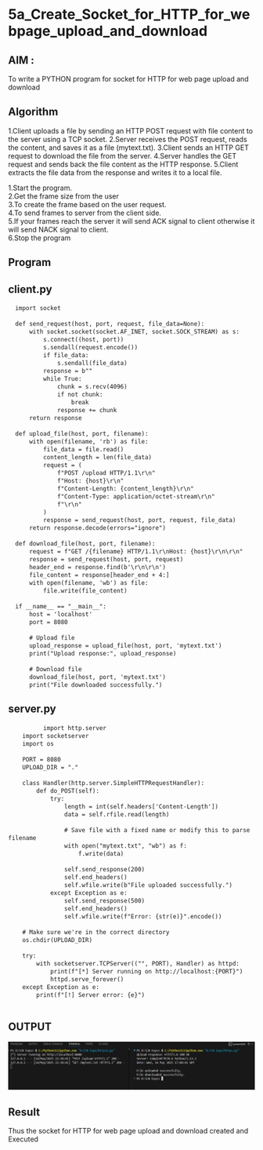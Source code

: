 # 5a_Create_Socket_for_HTTP_for_webpage_upload_and_download
## AIM :
To write a PYTHON program for socket for HTTP for web page upload and download
## Algorithm

1.Client uploads a file by sending an HTTP POST request with file content to the server using a TCP socket.
2.Server receives the POST request, reads the content, and saves it as a file (mytext.txt).
3.Client sends an HTTP GET request to download the file from the server.
4.Server handles the GET request and sends back the file content as the HTTP response.
5.Client extracts the file data from the response and writes it to a local file.

1.Start the program.
<BR>
2.Get the frame size from the user
<BR>
3.To create the frame based on the user request.
<BR>
4.To send frames to server from the client side.
<BR>
5.If your frames reach the server it will send ACK signal to client otherwise it will send NACK signal to client.
<BR>
6.Stop the program
<BR>

## Program 

## client.py
```
  import socket
  
  def send_request(host, port, request, file_data=None):
      with socket.socket(socket.AF_INET, socket.SOCK_STREAM) as s:
          s.connect((host, port))
          s.sendall(request.encode())
          if file_data:
              s.sendall(file_data)
          response = b""
          while True:
              chunk = s.recv(4096)
              if not chunk:
                  break
              response += chunk
      return response
  
  def upload_file(host, port, filename):
      with open(filename, 'rb') as file:
          file_data = file.read()
          content_length = len(file_data)
          request = (
              f"POST /upload HTTP/1.1\r\n"
              f"Host: {host}\r\n"
              f"Content-Length: {content_length}\r\n"
              f"Content-Type: application/octet-stream\r\n"
              f"\r\n"
          )
          response = send_request(host, port, request, file_data)
      return response.decode(errors="ignore")
  
  def download_file(host, port, filename):
      request = f"GET /{filename} HTTP/1.1\r\nHost: {host}\r\n\r\n"
      response = send_request(host, port, request)
      header_end = response.find(b'\r\n\r\n')
      file_content = response[header_end + 4:]
      with open(filename, 'wb') as file:
          file.write(file_content)
  
  if __name__ == "__main__":
      host = 'localhost'
      port = 8080
  
      # Upload file
      upload_response = upload_file(host, port, 'mytext.txt')
      print("Upload response:", upload_response)
  
      # Download file
      download_file(host, port, 'mytext.txt')
      print("File downloaded successfully.")
```
 ## server.py
```
          import http.server
    import socketserver
    import os
    
    PORT = 8080
    UPLOAD_DIR = "."
    
    class Handler(http.server.SimpleHTTPRequestHandler):
        def do_POST(self):
            try:
                length = int(self.headers['Content-Length'])
                data = self.rfile.read(length)
    
                # Save file with a fixed name or modify this to parse filename
                with open("mytext.txt", "wb") as f:
                    f.write(data)
    
                self.send_response(200)
                self.end_headers()
                self.wfile.write(b"File uploaded successfully.")
            except Exception as e:
                self.send_response(500)
                self.end_headers()
                self.wfile.write(f"Error: {str(e)}".encode())
    
    # Make sure we're in the correct directory
    os.chdir(UPLOAD_DIR)
    
    try:
        with socketserver.TCPServer(("", PORT), Handler) as httpd:
            print(f"[*] Server running on http://localhost:{PORT}")
            httpd.serve_forever()
    except Exception as e:
        print(f"[!] Server error: {e}")
        
```


## OUTPUT

![alt text](image-1.png)

## Result
Thus the socket for HTTP for web page upload and download created and Executed

